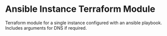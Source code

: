 # Ansible Instance Terraform Module

Terraform module for a single instance configured with an ansible playbook. Includes arguments for DNS if required. 

